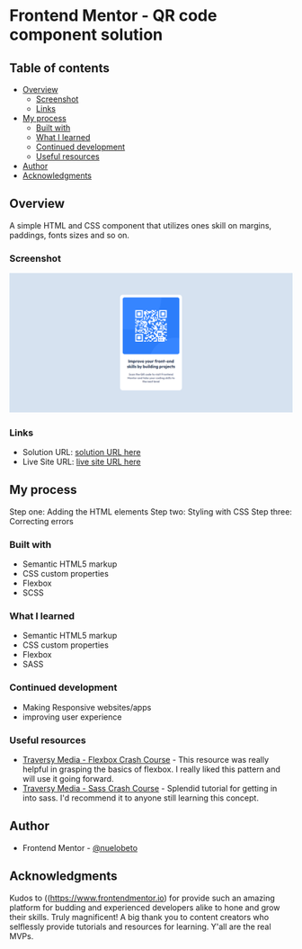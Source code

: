 # Frontend Mentor - QR code component solution

## Table of contents

- [Overview](#overview)
  - [Screenshot](#screenshot)
  - [Links](#links)
- [My process](#my-process)
  - [Built with](#built-with)
  - [What I learned](#what-i-learned)
  - [Continued development](#continued-development)
  - [Useful resources](#useful-resources)
- [Author](#author)
- [Acknowledgments](#acknowledgments)

## Overview

A simple HTML and CSS component that utilizes ones skill on margins, paddings, fonts sizes and so on.

### Screenshot

![](./screenshot/qr-code-component.PNG)

### Links

- Solution URL: [solution URL here](https://www.frontendmentor.io/solutions/qr-code-component-using-html-sass-and-flexbox-VFSSwagjq)
- Live Site URL: [live site URL here](https://nuelobeto.github.io/qr-code-component/)

## My process

Step one: Adding the HTML elements
Step two: Styling with CSS
Step three: Correcting errors

### Built with

- Semantic HTML5 markup
- CSS custom properties
- Flexbox
- SCSS

### What I learned

- Semantic HTML5 markup
- CSS custom properties
- Flexbox
- SASS

### Continued development

- Making Responsive websites/apps
- improving user experience

### Useful resources

- [Traversy Media - Flexbox Crash Course](https://www.youtube.com/watch?v=3YW65K6LcIA) - This resource was really helpful in grasping the basics of flexbox. I really liked this pattern and will use it going forward.
- [Traversy Media - Sass Crash Course](https://www.youtube.com/watch?v=nu5mdN2JIwM&t=424s) - Splendid tutorial for getting in into sass. I'd recommend it to anyone still learning this concept.

## Author

- Frontend Mentor - [@nuelobeto](https://www.frontendmentor.io/profile/nuelobeto)

## Acknowledgments

Kudos to ((https://www.frontendmentor.io) for provide such an amazing platform for budding and experienced developers alike to hone and grow their skills. Truly magnificent!
A big thank you to content creators who selflessly provide tutorials and resources for learning. Y'all are the real MVPs.
